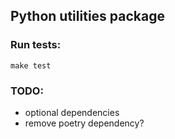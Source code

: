 ## Python utilities package

### Run tests:
```
make test
```

### TODO:
- optional dependencies
- remove poetry dependency?
